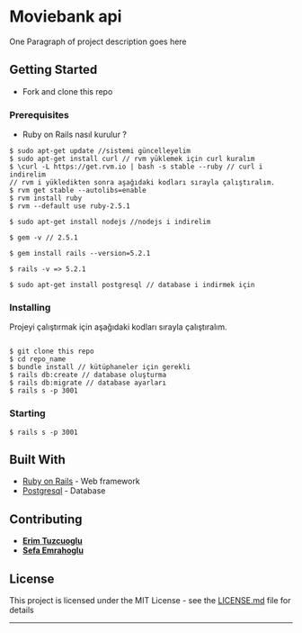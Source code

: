 # Moviebank api

One Paragraph of project description goes here

## Getting Started

- Fork and clone this repo

### Prerequisites

- Ruby on Rails nasıl kurulur ? 

```
$ sudo apt-get update //sistemi güncelleyelim 
$ sudo apt-get install curl // rvm yüklemek için curl kuralım
$ \curl -L https://get.rvm.io | bash -s stable --ruby // curl i indirelim
// rvm i yükledikten sonra aşağıdaki kodları sırayla çalıştıralım.
$ rvm get stable --autolibs=enable
$ rvm install ruby
$ rvm --default use ruby-2.5.1
 
$ sudo apt-get install nodejs //nodejs i indirelim

$ gem -v // 2.5.1

$ gem install rails --version=5.2.1

$ rails -v => 5.2.1

$ sudo apt-get install postgresql // database i indirmek için

```

### Installing

Projeyi çalıştırmak için aşağıdaki kodları sırayla çalıştıralım.

```

$ git clone this repo
$ cd repo_name
$ bundle install // kütüphaneler için gerekli
$ rails db:create // database oluşturma
$ rails db:migrate // database ayarları
$ rails s -p 3001

```

### Starting


```
$ rails s -p 3001

```


## Built With

* [Ruby on Rails](https://rubyonrails.org) - Web framework 
* [Postgresql](https://www.postgresql.org/) - Database

## Contributing

* **[Erim Tuzcuoglu](https://github.com/ErimTuzcuoglu)**  
* **[Sefa Emrahoglu](https://github.com/sefaemrahoglu)** 



## License

This project is licensed under the MIT License - see the [LICENSE.md](LICENSE.md) file for details


------------------------------------

